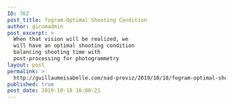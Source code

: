 ```yaml
---
ID: 762
post_title: fogram-Optimal Shooting Condition
author: gicomadmin
post_excerpt: >
  When that vision will be realized, we
  will have an optimal shooting condition
  balancing shooting time with
  post-processing for photogrammetry
layout: post
permalink: >
  http://guillaumeisabelle.com/nad-previz/2019/10/18/fogram-optimal-shooting-condition/
published: true
post_date: 2019-10-18 16:00:21
---
```

<!-- wp:block-lab/stc-vision-block {"vision":"When that vision will be realized, we will have an optimal shooting condition balancing shooting time with post-processing for photogrammetry","dtdue":"201001"} /-->